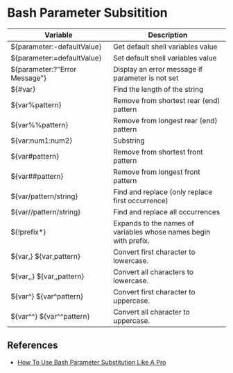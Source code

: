 # Bash Parameter Subsitition



| Variable                      | Description                                                  |
| ----------------------------- | ------------------------------------------------------------ |
| ${parameter:-defaultValue}    | Get default shell variables value                            |
| ${parameter:=defaultValue}    | Set default shell variables value                            |
| ${parameter:?"Error Message"} | Display an error message if parameter is not set             |
| ${#var}                       | Find the length of the string                                |
| ${var%pattern}                | Remove from shortest rear (end) pattern                      |
| ${var%%pattern}               | Remove from longest rear (end) pattern                       |
| ${var:num1:num2}              | Substring                                                    |
| ${var#pattern}                | Remove from shortest front pattern                           |
| ${var##pattern}               | Remove from longest front pattern                            |
| ${var/pattern/string}         | Find and replace (only replace first occurrence)             |
| ${var//pattern/string}        | Find and replace all occurrences                             |
| ${!prefix*}                   | Expands to the names of variables whose names begin with prefix. |
| ${var,} ${var,pattern}        | Convert first character to lowercase.                        |
| ${var,,} ${var,,pattern}      | Convert all characters to lowercase.                         |
| ${var^} ${var^pattern}        | Convert first character to uppercase.                        |
| ${var^^} ${var^^pattern}      | Convert all character to uppercase.                          |


## References

* [How To Use Bash Parameter Substitution Like A Pro](https://www.cyberciti.biz/tips/bash-shell-parameter-substitution-2.html)
